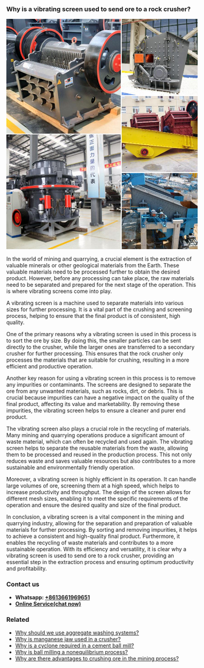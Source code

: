 <h3>Why is a vibrating screen used to send ore to a rock crusher?</h3><img src='1701671422.jpg' alt=''><p>In the world of mining and quarrying, a crucial element is the extraction of valuable minerals or other geological materials from the Earth. These valuable materials need to be processed further to obtain the desired product. However, before any processing can take place, the raw materials need to be separated and prepared for the next stage of the operation. This is where vibrating screens come into play.</p><p>A vibrating screen is a machine used to separate materials into various sizes for further processing. It is a vital part of the crushing and screening process, helping to ensure that the final product is of consistent, high quality.</p><p>One of the primary reasons why a vibrating screen is used in this process is to sort the ore by size. By doing this, the smaller particles can be sent directly to the crusher, while the larger ones are transferred to a secondary crusher for further processing. This ensures that the rock crusher only processes the materials that are suitable for crushing, resulting in a more efficient and productive operation.</p><p>Another key reason for using a vibrating screen in this process is to remove any impurities or contaminants. The screens are designed to separate the ore from any unwanted materials, such as rocks, dirt, or debris. This is crucial because impurities can have a negative impact on the quality of the final product, affecting its value and marketability. By removing these impurities, the vibrating screen helps to ensure a cleaner and purer end product.</p><p>The vibrating screen also plays a crucial role in the recycling of materials. Many mining and quarrying operations produce a significant amount of waste material, which can often be recycled and used again. The vibrating screen helps to separate the reusable materials from the waste, allowing them to be processed and reused in the production process. This not only reduces waste and saves valuable resources but also contributes to a more sustainable and environmentally friendly operation.</p><p>Moreover, a vibrating screen is highly efficient in its operation. It can handle large volumes of ore, screening them at a high speed, which helps to increase productivity and throughput. The design of the screen allows for different mesh sizes, enabling it to meet the specific requirements of the operation and ensure the desired quality and size of the final product.</p><p>In conclusion, a vibrating screen is a vital component in the mining and quarrying industry, allowing for the separation and preparation of valuable materials for further processing. By sorting and removing impurities, it helps to achieve a consistent and high-quality final product. Furthermore, it enables the recycling of waste materials and contributes to a more sustainable operation. With its efficiency and versatility, it is clear why a vibrating screen is used to send ore to a rock crusher, providing an essential step in the extraction process and ensuring optimum productivity and profitability.</p><h3>Contact us</h3><ul><li><strong>Whatsapp:&nbsp;<a href="https://wa.me/8613661969651">+8613661969651</a></strong></li><li><a href="https://swt.shibang-china.com/?git&amp;zhl&amp;Why-is-a-vibrating-screen-used-to-send-ore-to-a-rock-crusher"><strong>Online Service(chat now)</strong></a></li></ul><h3>Related</h3><ul><li><a href='Why-should-we-use-aggregate-washing-systems.md'>Why should we use aggregate washing systems?</a></li><li><a href='Why-is-manganese-jaw-used-in-a-crusher.md'>Why is manganese jaw used in a crusher?</a></li><li><a href='Why-is-a-cyclone-required-in-a-cement-ball-mill.md'>Why is a cyclone required in a cement ball mill?</a></li><li><a href='Why-is-ball-milling-a-nonequilibrium-process.md'>Why is ball milling a nonequilibrium process?</a></li><li><a href='Why-are-there-advantages-to-crushing-ore-in-the-mining-process.md'>Why are there advantages to crushing ore in the mining process?</a></li></ul>